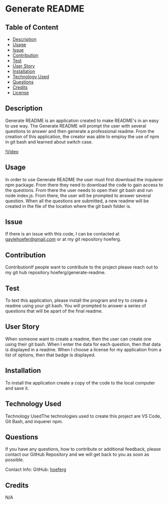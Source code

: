 
# Generate README

## Table of Content
  * [Description](#description)
  * [Usage](#usage)
  * [Issue](#issue)
  * [Contribution](#contribution)
  * [Test](#test)
  * [User Story](#user-story)
  * [Installation](#installation)
  * [Technology Used](#technology-used)
  * [Questions](#questions)
  * [Credits](#credits)
  * [License](#license)


## Description 
Generate README is an application created to make README's in an easy to use way. The Generate README will prompt the user with several questions to answer and then generate a professional readme. From the creation of this application, the creator was able to employ the use of npm in git bash and learned about switch case.

[!Video](https://drive.google.com/file/d/1uZfJs_0hPHg2JtGYqldrYgQ5ygfCBcj6/view?usp=sharing)
## Usage
In order to use Generate README the user must first download the inquierer npm package. From there they need to download the code to gain access to the questions. From there the user needs to open their git bash and run node index.js. From there, the user will be prompted to answer several question. When all the questions are submitted, a new readme will be created in the file of the location where the git bash folder is.

## Issue
If there is an issue with this code, I can be contacted at gaylehoefer@gmail.com or at my git repository hoeferg.

## Contribution
ContributionIf people want to contribute to the project please reach out to my git hub repository hoeferg/generate-readme.

## Test
To text this application, please install the program and try to create a readme using your git bash. You will prompted to answer a series of questions that will be apart of the final readme.

## User Story
When someone want to create a readme, then the user can create one using their git bash. When I enter the data for each question, then that data is displayed in a readme. When I choose a license for my application from a list of options, then that badge is displayed.

## Installation
To install the application create a copy of the code to the local computer and save it.

## Technology Used
Technology UsedThe technologies used to create this project are VS Code, Git Bash, and inquerer npm.

## Questions
If you have any questions, how to contribute or additional feedback, please contact our GitHub Repository and we will get back to you as soon as possible.

Contact Info: 
GitHub: [hoeferg](https://github.com/hoeferg)
  
## Credits
N/A


